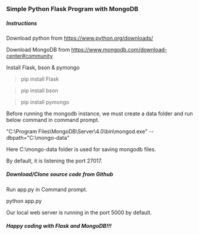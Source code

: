 ### Simple Python Flask Program with MongoDB

##### Instructions 
Download python from https://www.python.org/downloads/

Download MongoDB from https://www.mongodb.com/download-center#community

Install Flask, bson & pymongo
>pip install Flask

>pip install bson

>pip install pymongo

Before running the mongodb instance, we must create a data folder and run below command in command prompt.

"C:\Program Files\MongoDB\Server\4.0\bin\mongod.exe" --dbpath="C:\mongo-data"

Here C:\mongo-data folder is used for saving mongodb files.

By default, it is listening the port 27017.

##### Download/Clone source code from Github

Run app.py in Command prompt.

python app.py

Our local web server is running in the port 5000 by default.

##### Happy coding with Flask and MongoDB!!!
